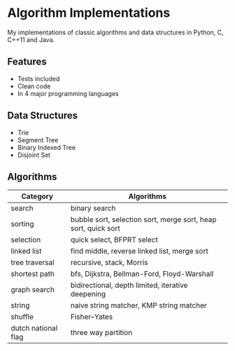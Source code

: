 # Algorithm Implementations
My implementations of classic algorithms and data structures in Python, C, C++11 and Java. 

## Features
* Tests included
* Clean code
* In 4 major programming languages

## Data Structures
* Trie
* Segment Tree
* Binary Indexed Tree
* Disjoint Set

## Algorithms
| Category            | Algorithms                                        |
| ----------          | ------------                                      |
| search              | binary search                                     |
| sorting   | bubble sort, selection sort, merge sort, heap sort, quick sort |
| selection           | quick select, BFPRT select                        |
| linked list         | find middle, reverse linked list, merge sort      |
| tree traversal      | recursive, stack, Morris                          |
| shortest path       | bfs, Dijkstra, Bellman-Ford, Floyd-Warshall       |
| graph search        | bidirectional, depth limited, iterative deepening |
| string              | naive string matcher, KMP string matcher          |
| shuffle             | Fisher–Yates                                      |
| dutch national flag | three way partition                               |
